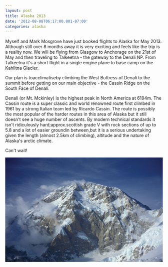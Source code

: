 ```yaml
---
layout: post
title: Alaska 2013
date: '2012-08-08T06:17:00.001-07:00'
categories: alaska
---
```


Myself and Mark Mosgrove have just booked flights to Alaska for May 2013. Although still over 8 months away it is very exciting and feels like the trip is a reality now. We will be flying from Glasgow to Anchorage on the 21st of May and then traveling to Talkeetna - the gateway to the Denali NP. From Talkeetna it's a short flight in a single engine plane to base camp on the Kahiltna Glacier.

Our plan is toacclimatiseby climbing the West Buttress of Denali to the summit before getting on our main objective - the Cassin Ridge on the South Face of Denali.

Denali (or Mt. Mckinley) is the highest peak in North America at 6194m. The Cassin route is a super classic and world renowned route first climbed in 1961 by a strong Italian team led by Ricardo Cassin. The route is possibly the most popular of the harder routes in this area of Alaska but it still doesn't see a huge number of ascents. By modern technical standards it isn't ridiculously hard;approx.scottish grade V with rock sections of up to 5.8 and a lot of easier groundin between,but it is a serious undertaking given the length (almost 2.5km of climbing), altitude and the nature of Alaska's arctic climate.

Can't wait!

![Cassin ridge just left of centre](/photos/blogger-posts/cassin.jpeg)
